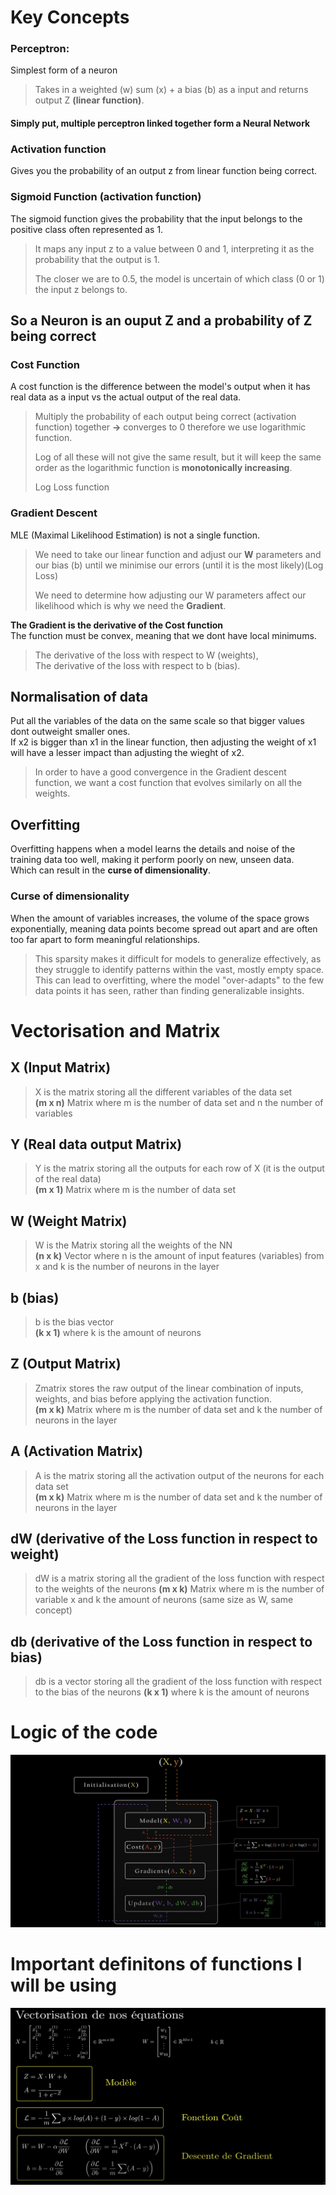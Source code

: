 # Key Concepts

### Perceptron:

Simplest form of a neuron

> Takes in a weighted (w) sum (x) + a bias (b) as a input and returns output Z **(linear function)**.

#### Simply put, multiple perceptron linked together form a Neural Network

### Activation function

Gives you the probability of an output z from linear function being correct.

### Sigmoid Function (activation function)

The sigmoid function gives the probability that the input belongs to the positive class often represented as 1.

> It maps any input z to a value between 0 and 1, interpreting it as the probability that the output is 1.
>
> The closer we are to 0.5, the model is uncertain of which class (0 or 1) the input z belongs to.

## So a Neuron is an ouput Z and a probability of Z being correct

### Cost Function

A cost function is the difference between the model's output when it has real data as a input vs the actual output of the real data.

> Multiply the probability of each output being correct (activation function) together **->** converges to 0 therefore we use logarithmic function.
>
> Log of all these will not give the same result, but it will keep the same order as the logarithmic function is **monotonically increasing**.
>
> Log Loss function

### Gradient Descent

MLE (Maximal Likelihood Estimation) is not a single function.

> We need to take our linear function and adjust our **W** parameters and our bias (b) until we minimise our errors (until it is the most likely)(Log Loss)
>
> We need to determine how adjusting our W parameters affect our likelihood which is why we need the **Gradient**.

**The Gradient is the derivative of the Cost function**  
The function must be convex, meaning that we dont have local minimums.

> The derivative of the loss with respect to W (weights),  
> The derivative of the loss with respect to b (bias).

## Normalisation of data

Put all the variables of the data on the same scale so that bigger values dont outweight smaller ones.  
If x2 is bigger than x1 in the linear function, then adjusting the weight of x1 will have a lesser impact than adjusting the wieght of x2.

> In order to have a good convergence in the Gradient descent function, we want a cost function that evolves similarly on all the weights.

## Overfitting

Overfitting happens when a model learns the details and noise of the training data too well, making it perform poorly on new, unseen data.  
Which can result in the **curse of dimensionality**.

### Curse of dimensionality

When the amount of variables increases, the volume of the space grows exponentially, meaning data points become spread out apart and are often too far apart to form meaningful relationships.

> This sparsity makes it difficult for models to generalize effectively, as they struggle to identify patterns within the vast, mostly empty space. This can lead to overfitting, where the model "over-adapts" to the few data points it has seen, rather than finding generalizable insights.

# Vectorisation and Matrix

## X (Input Matrix)

> X is the matrix storing all the different variables of the data set  
> **(m x n)** Matrix where m is the number of data set and n the number of variables

## Y (Real data output Matrix)

> Y is the matrix storing all the outputs for each row of X (it is the output of the real data)  
> **(m x 1)** Matrix where m is the number of data set

## W (Weight Matrix)

> W is the Matrix storing all the weights of the NN  
> **(n x k)** Vector where n is the amount of input features (variables) from x and k is the number of neurons in the layer

## b (bias)

> b is the bias vector  
> **(k x 1)** where k is the amount of neurons

## Z (Output Matrix)

> Zmatrix stores the raw output of the linear combination of inputs, weights, and bias before applying the activation function.  
> **(m x k)** Matrix where m is the number of data set and k the number of neurons in the layer

## A (Activation Matrix)

> A is the matrix storing all the activation output of the neurons for each data set  
> **(m x k)** Matrix where m is the number of data set and k the number of neurons in the layer

## dW (derivative of the Loss function in respect to weight)

> dW is a matrix storing all the gradient of the loss function with respect to the weights of the neurons
> **(m x k)** Matrix where m is the number of variable x and k the amount of neurons (same size as W, same concept)

## db (derivative of the Loss function in respect to bias)

> db is a vector storing all the gradient of the loss function with respect to the bias of the neurons
> **(k x 1)** where k is the amount of neurons

# Logic of the code

![Alt text](./image/logique.png)

# Important definitons of functions I will be using

![Alt text](./image/functions.png)
